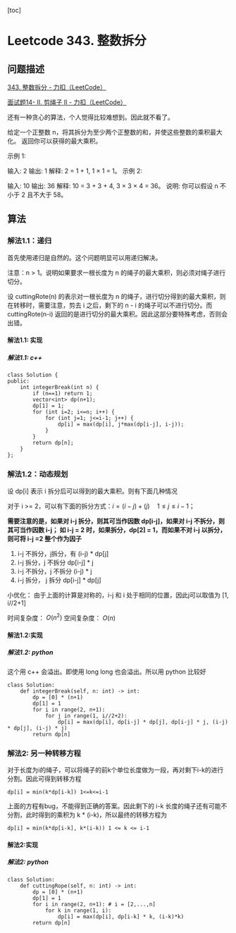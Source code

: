 
[toc]

# Leetcode 343. 整数拆分

## 问题描述

[343. 整数拆分 - 力扣（LeetCode）](https://leetcode-cn.com/problems/integer-break/) 

[面试题14- II. 剪绳子 II - 力扣（LeetCode）](https://leetcode-cn.com/problems/jian-sheng-zi-ii-lcof/)

还有一种贪心的算法，个人觉得比较难想到。因此就不看了。

给定一个正整数 n，将其拆分为至少两个正整数的和，并使这些整数的乘积最大化。 返回你可以获得的最大乘积。

示例 1:

输入: 2
输出: 1
解释: 2 = 1 + 1, 1 × 1 = 1。
示例 2:

输入: 10
输出: 36
解释: 10 = 3 + 3 + 4, 3 × 3 × 4 = 36。
说明: 你可以假设 n 不小于 2 且不大于 58。

## 算法

### 解法1.1：递归

首先使用递归是自然的。这个问题明显可以用递归解决。

注意：n > 1。说明如果要求一根长度为 n 的绳子的最大乘积，则必须对绳子进行切分。

设 cuttingRote(n) 的表示对一根长度为 n 的绳子，进行切分得到的最大乘积，则在转移时，需要注意，剪去 i 之后，剩下的 n - i 的绳子可以不进行切分。而 cuttingRote(n-i) 返回的是进行切分的最大乘积。因此这部分要特殊考虑，否则会出错。

#### 解法1.1: 实现

##### 解法1.1: c++

```
class Solution {
public:
    int integerBreak(int n) {
        if (n==1) return 1;
        vector<int> dp(n+1);
        dp[1] = 1;
        for (int i=2; i<=n; i++) {
            for (int j=1; j<=i-1; j++) {
                dp[i] = max(dp[i], j*max(dp[i-j], i-j));
            }
        }
        return dp[n];
    }
};
```

### 解法1.2：动态规划

设 dp[i] 表示 i 拆分后可以得到的最大乘积。则有下面几种情况

对于 i >= 2，可以有下面的拆分方式：$i = (i-j) + (j) \quad 1 \le j \le i-1$；

**需要注意的是，如果对 i-j 拆分，则其可当作因数 dp[i-j]，如果对 i-j 不拆分，则其可当作因数 i-j； 
如 i-j = 2 时，如果拆分，dp[2] = 1，而如果不对 i-j 以拆分，则可将 i-j =2 整个作为因子**

1. i-j 不拆分，j拆分，有 (i-j) * dp[j]
2. i-j 拆分，j 不拆分 dp[i-j] * j
3. i-j 不拆分，j 不拆分 (i-j) * j
4. i-j 拆分， j 拆分 dp[i-j] * dp[j]

小优化：
由于上面的计算是对称的，i-j 和 i 处于相同的位置，因此j可以取值为 [1, i//2+1]

时间复杂度： $O(n^2)$
空间复杂度： $O(n)$

#### 解法1.2:实现

##### 解法1.2: python

这个用 c++ 会溢出。即使用 long long 也会溢出。所以用 python 比较好

```
class Solution:
    def integerBreak(self, n: int) -> int:
        dp = [0] * (n+1)
        dp[1] = 1
        for i in range(2, n+1):
            for j in range(1, i//2+2):
                dp[i] = max(dp[i], dp[i-j] * dp[j], dp[i-j] * j, (i-j) * dp[j], (i-j) * j)
        return dp[n]
```

### 解法2: 另一种转移方程

对于长度为i的绳子，可以将绳子的前k个单位长度做为一段，再对剩下i-k的进行分割。因此可得到转移方程

```
dp[i] = min(k*dp[i-k]) 1<=k<=i-1
```

上面的方程有bug，不能得到正确的答案。因此剩下的 i-k 长度的绳子还有可能不分割，此时得到的乘积为 k * (i-k)，所以最终的转移方程为 

```
dp[i] = min(k*dp[i-k], k*(i-k)) 1 <= k <= i-1
```

#### 解法2:实现

##### 解法2: python

```
class Solution:
    def cuttingRope(self, n: int) -> int:
        dp = [0] * (n+1)
        dp[1] = 1
        for i in range(2, n+1): # i = [2,...,n]
            for k in range(1, i):
                dp[i] = max(dp[i], dp[i-k] * k, (i-k)*k)
        return dp[n]
```

